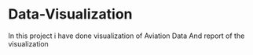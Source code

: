 # Data-Visualization
In this project i have done visualization of Aviation Data
And report of the visualization
